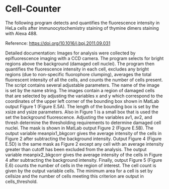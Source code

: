 # Cell-Counter
The following program detects and quantifies the fluorescence intensity in HeLa cells after immunocytochemistry staining of thymine dimers staining with Alexa 488. 

Reference: https://doi.org/10.1016/j.bpj.2011.09.031

Detailed documentation: 
Images for analysis were collected by epifluorescence imaging with a CCD camera. The program selects for bright regions above the background (damaged cell nuclei). The program then quantifies the fluorescence intensity in each cell, excludes any bright regions (due to non-specific fluorophore clumping), averages the total fluorescent intensity of all the cells, and counts the number of cells present.  
The script contains several adjustable parameters. The name of the image is set by the name string. The images contain a region of damaged cells that are selected by adjusting the variables x and y which correspond to the coordinates of the upper left corner of the bounding box shown in MatLab output Figure 1 (Figure E.5A). The length of the bounding box is set by the xsize and ysize parameters. Also in Figure 1 is a small box that is used the set the background fluorescence. Adjusting the variables av1, av2, and thresh determine the thresholding requirements to determine damaged cell nuclei.  The mask is shown in MatLab output Figure 2 (Figure E.5B). The output variable meanpix1_bkgcorr gives the average intensity of the cells in Figure 2 after subtracting the background intensity. Output Figure 4 (Figure E.5D) is the same mask as Figure 2 except any cell with an average intensity greater than cutoff has been excluded from the analysis. The output variable meanpix2_bkgcorr gives the average intensity of the cells in Figure 4 after subtracting the background intensity.  Finally, output Figure 5 (Figure E.6) counts the number of cells in the region of interest. The cell count is given by the output variable cells. The minimum area for a cell is set by cellsize and the number of cells meeting this criterion are output in cells_threshold.  

